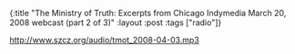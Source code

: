 {:title "The Ministry of Truth: Excerpts from Chicago Indymedia March 20, 2008 webcast (part 2 of 3)"
:layout :post
:tags  ["radio"]}

<http://www.szcz.org/audio/tmot_2008-04-03.mp3>


